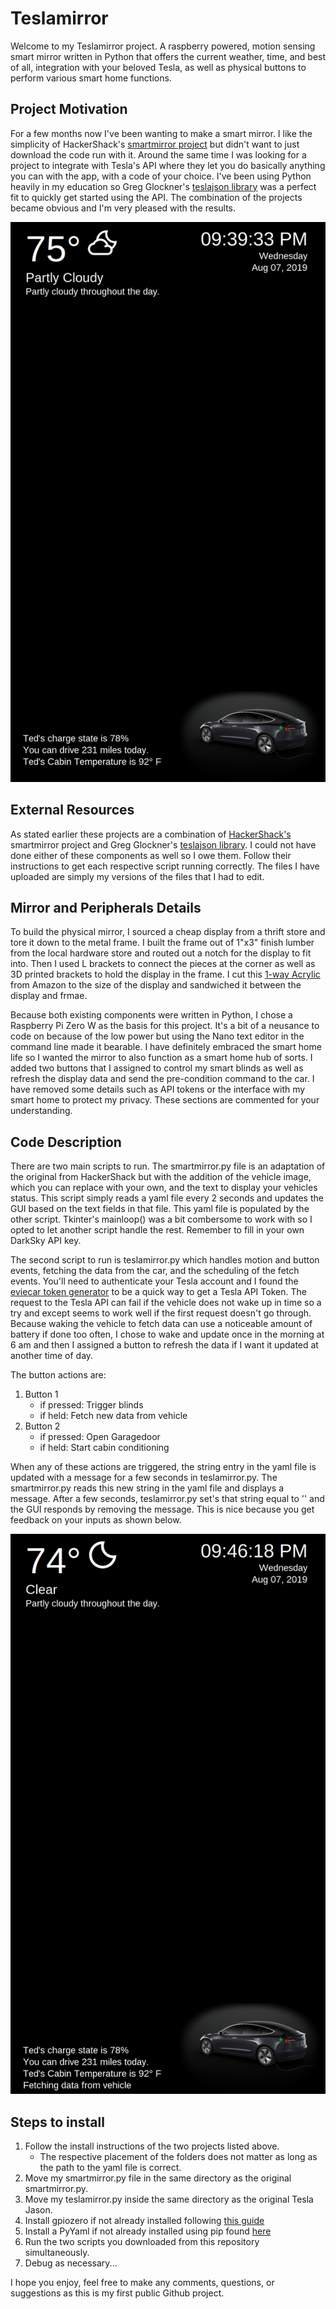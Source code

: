# Teslamirror
Welcome to my Teslamirror project. A raspberry powered, motion sensing smart mirror written in Python that offers the current weather, time, and best of all, integration with your beloved Tesla, as well as physical buttons to perform various smart home functions.
## Project Motivation
For a few months now I've been wanting to make a smart mirror. I like the simplicity of HackerShack's [smartmirror project](https://github.com/HackerShackOfficial/Smart-Mirror) but didn't want to just download the code run with it. Around the same time I was looking for a project to integrate with Tesla's API where they let you do basically anything you can with the app, with a code of your choice. I've been using Python heavily in my education so Greg Glockner's [teslajson library](https://github.com/gglockner/teslajson) was a perfect fit to quickly get started using the API. The combination of the projects became obvious and I'm very pleased with the results.

![Screenshot of mirror in operation](screenshot.png)

## External Resources
As stated earlier these projects are a combination of [HackerShack's](https://github.com/HackerShackOfficial/Smart-Mirror) smartmirror project and Greg Glockner's [teslajson library](https://github.com/gglockner/teslajson). I could not have done either of these components as well so I owe them. Follow their instructions to get each respective script running correctly. The files I have uploaded are simply my versions of the files that I had to edit.

## Mirror and Peripherals Details
To build the physical mirror, I sourced a cheap display from a thrift store and tore it down to the metal frame. I built the frame out of 1"x3" finish lumber from the local hardware store and routed out a notch for the display to fit into. Then I used L brackets to connect the pieces at the corner as well as 3D printed brackets to hold the display in the frame. I cut this [1-way Acrylic](https://www.amazon.com/gp/product/B07CWG8DRK/ref=ppx_yo_dt_b_search_asin_title?ie=UTF8&psc=1) from Amazon to the size of the display and sandwiched it between the display and frmae.

Because both existing components were written in Python, I chose a Raspberry Pi Zero W as the basis for this project. It's a bit of a neusance to code on because of the low power but using the Nano text editor in the command line made it bearable. I have definitely embraced the smart home life so I wanted the mirror to also function as a smart home hub of sorts. I added two buttons that I assigned to control my smart blinds as well as refresh the display data and send the pre-condition command to the car. I have removed some details such as API tokens or the interface with my smart home to protect my privacy. These sections are commented for your understanding.

## Code Description
There are two main scripts to run. The smartmirror.py file is an adaptation of the original from HackerShack but with the addition of the vehicle image, which you can replace with your own, and the text to display your vehicles status. This script simply reads a yaml file every 2 seconds and updates the GUI based on the text fields in that file. This yaml file is populated by the other script. Tkinter's mainloop() was a bit combersome to work with so I opted to let another script handle the rest. Remember to fill in your own DarkSky API key.

The second script to run is teslamirror.py which handles motion and button events, fetching the data from the car, and the scheduling of the fetch events. You'll need to authenticate your Tesla account and I found the [eviecar token generator](http://eviecar.io/falcon/teslaweb/?q=generate_token_html) to be a quick way to get a Tesla API Token. The request to the Tesla API can fail if the vehicle does not wake up in time so a try and except seems to work well if the first request doesn't go through. Because waking the vehicle to fetch data can use a noticeable amount of battery if done too often, I chose to wake and update once in the morning at 6 am and then I assigned a button to refresh the data if I want it updated at another time of day.

The button actions are:
1. Button 1
   - if pressed: Trigger blinds
   - if held: Fetch new data from vehicle
2. Button 2
   - if pressed: Open Garagedoor
   - if held: Start cabin conditioning

When any of these actions are triggered, the string entry in the yaml file is updated with a message for a few seconds in teslamirror.py. The smartmirror.py reads this new string in the yaml file and displays a message. After a few seconds, teslamirror.py set's that string equal to '' and the GUI responds by removing the message. This is nice because you get feedback on your inputs as shown below.

![Screenshot of mirror with status message](updatingscreenshot.png)

## Steps to install
1. Follow the install instructions of the two projects listed above.
   - The respective placement of the folders does not matter as long as the path to the yaml file is correct.
2. Move my smartmirror.py file in the same directory as the original smartmirror.py.
3. Move my teslamirror.py inside the same directory as the original Tesla Jason.
4. Install gpiozero if not already installed following [this guide](https://gpiozero.readthedocs.io/en/stable/installing.html)
5. Install a PyYaml if not already installed using pip found [here](https://pypi.org/project/PyYAML/)
6. Run the two scripts you downloaded from this repository simultaneously.
7. Debug as necessary...

I hope you enjoy, feel free to make any comments, questions, or suggestions as this is my first public Github project.
